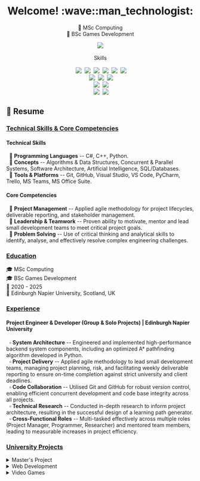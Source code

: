 <!--HEADER-->
<h1 align="center"> Welcome! :wave::man_technologist:</h1>
<p align="center"> 📕 MSc Computing  </br>
📙 BSc Games Development</p>
  
<!--SOCIAL MEDIA-->
<p align="center">
  <a href="https://www.linkedin.com/in/edgar-park-706545b7/">
    <img src="https://img.shields.io/badge/LinkedIn-0A66C2?logo=linkedin&logoColor=fff" />
  </a>
</p>

<!--SKILLS-->
<p align='center'>
  Skills</br>
  <br>
  &nbsp;<img src="https://custom-icon-badges.demolab.com/badge/C%23-%23239120.svg?logo=cshrp&logoColor=white"/>
  &nbsp;<img src="https://img.shields.io/badge/C++-%2300599C.svg?logo=c%2B%2B&logoColor=white"/>
  &nbsp;<img src="https://img.shields.io/badge/Python-3776AB?logo=python&logoColor=fff)"/>
  &nbsp;<img src="https://img.shields.io/badge/CSS-1572B6?logo=css3&logoColor=fff"/>
  &nbsp;<img src="https://img.shields.io/badge/HTML-%23E34F26.svg?logo=html5&logoColor=white"/>
  &nbsp;<img src="https://img.shields.io/badge/MySQL-4479A1?logo=mysql&logoColor=fff"/>
  <br>
  &nbsp;<img src="https://custom-icon-badges.demolab.com/badge/Visual%20Studio-5C2D91.svg?&logo=visual-studio&logoColor=white"/>
  &nbsp;<img src="https://custom-icon-badges.demolab.com/badge/Visual%20Studio%20Code-0078d7.svg?logo=vsc&logoColor=white"/>
  &nbsp;<img src="https://img.shields.io/badge/PyCharm-000?logo=pycharm&logoColor=fff"/>
  <br>
  &nbsp;<img src="https://img.shields.io/badge/Git-F05032?logo=git&logoColor=fff"/>
  &nbsp;<img src="https://img.shields.io/badge/GitHub-%23121011.svg?logo=github&logoColor=white"/>
  <br>
  &nbsp;<img src="https://img.shields.io/badge/Trello-0052CC?logo=trello&logoColor=fff"/>
  &nbsp;<img src="https://img.shields.io/badge/Slack-4A154B?logo=slack&logoColor=fff"/>
</p>   

<h2>📃 Resume</h2>
<h3><ins>Technical Skills & Core Competencies</ins></h3>
<h4>Technical Skills</h4>
&nbsp;&nbsp;🔸 <strong>Programming Languages</strong> -- C#, C++, Python.</br>
&nbsp;&nbsp;🔸 <strong>Concepts</strong> -- Algorithms & Data Structures, Concurrent & Parallel Systems, Software Architecture, Artificial Intelligence, SQL/Databases.</br>
&nbsp;&nbsp;🔸 <strong>Tools & Platforms</strong> -- Git, GitHub, Visual Studio, VS Code, PyCharm, Trello, MS Teams, MS Office Suite.</br>
<h4>Core Competencies</h4>
&nbsp;&nbsp;🔹 <strong>Project Management</strong> -- Applied agile methodology for project lifecycles, deliverable reporting, and stakeholder management.</br>
&nbsp;&nbsp;🔹 <strong>Leadership & Teamwork</strong> -- Proven ability to motivate, mentor and lead small development teams to meet critical project goals.</br>
&nbsp;&nbsp;🔹 <strong>Problem Solving</strong> -- Use of critical thinking and analytical skills to identify, analyse, and effectively resolve complex engineering challenges.</br>

<h3><ins>Education</ins></h3>
🎓 MSc Computing</br>
🎓 BSc Games Development</br>
📅 2020 - 2025</br>
📍 Edinburgh Napier University, Scotland, UK</br>

<h3><ins>Experience</ins></h3>
<h4>Project Engineer & Developer (Group & Solo Projects) | Edinburgh Napier University</h4>
&nbsp;&nbsp;▫️ <strong>System Architecture</strong> -- Engineered and implemented high-performance backend system components, including an optimized A* pathfinding algorithm developed in Python.</br>
&nbsp;&nbsp;▫️ <strong>Project Delivery</strong> -- Applied agile methodology to lead small development teams, managing project planning, risk, and facilitating weekly deliverable reporting to ensure on-time completion against strict university and client deadlines.</br>
&nbsp;&nbsp;▫️ <strong>Code Collaboration</strong> -- Utilised Git and GitHub for robust version control, enabling efficient concurrent development and code base integrity across all projects.</br>
&nbsp;&nbsp;▫️ <strong>Technical Research</strong> -- Conducted in-depth research to inform project architecture, resulting in the successful design of a learning path generator.</br>
&nbsp;&nbsp;▫️ <strong>Cross-Functional Roles</strong> -- Multi-tasked effectively across multiple roles (Project Manager, Programmer, Researcher) and mentored team members, leading to measurable increases in project efficiency.</br>

<!-- PERSONAL PROJECTS -->
<!--
<h3>Personal Projects</h3>
<details>
<summary>NAME</summary>
</br>
- Description</br>
- Further details TBC.
</details>
-->

<!-- UNIVERSITY PROJECTS -->
<h3><ins>University Projects</ins></h3>
<!-- DISSERTATIONS -->
<details>
<summary>Master's Project</summary>
</br>
• <ins>Python/Flask, React/JavaScript, Ollama(Llama3)</ins></br> 
</br>
This project was developed throughout the summer 2025 (2.5 months).</br>
Version Control, Kanban, Gantt Chart, PyCharm, programming, research, weekly meetings.<br>
<br>
Research Question: How can personalised learning paths affect undergraduate student engagement and learning effectiveness in tech courses (e.g., software development)?<br>
<br>
Repo: https://github.com/EdgarX202/Learning-Path-Generator</br>
</br>
<p align='center'>
  <img src='https://github.com/EdgarX202/Learning-Path-Generator/blob/master/MoodleAI/LPG.gif' width='400'> <br>
</p>
</details>

<details>
<!-- Web -->
<summary>Web Development</summary>
<br>
• <ins>HTML, CSS, PYTHON, FLASK</ins> </br>
&nbsp;&nbsp; A prototype of a floor navigation app for university campus.</br> 
&nbsp;&nbsp;▪️ Built with Python (PyCharm IDE).</br>
&nbsp;&nbsp;▪️ XAMPP for database and Flask web framework.</br>
&nbsp;&nbsp;▪️ Backend navigation built using NetworkX, svgelements, A* pathfinding algorithm.</br>
</br>
The objective was to build a navigation app that could be used on campus. A student should be able to access each floor map, select rooms and get the shortest path from A to B.</br>
  </br>
<img src='https://github.com/EdgarX202/Campus-Navigator-Web-App/blob/main/navigation.gif' width='600'>
<br>
<br>
• <ins>HTML, CSS, PHP, JS</ins> </br>
&nbsp;&nbsp; A prototype of a website for supporting university online learning.</br> 
&nbsp;&nbsp;▪️ CSS for styling each page.</br>
&nbsp;&nbsp;▪️ JS for client-side validation (validating login form).</br>
&nbsp;&nbsp;▪️ PHP for server-side scripting (php session, creating and executing sql queries).</br>
&nbsp;&nbsp;▪️ MariaDB database to store student and module details.</br>
</br>
The objective was to build a website where a student can login and browse module pages. An admin should be able to add a new student, delete or edit their details as well well enrol a student to a module.</br>
  </br>
<img src='https://github.com/EdgarX202/Web-Development-coursework/blob/master/modulePage.png' width='800'>  
</details>

<details>
<!-- Video Games -->
<summary>Video Games</summary>
<br>
• <ins>C#, Unity, Adobe Illustrator</ins></br> 
</br>
&nbsp;&nbsp;▪️ Took on the role of a Project Manager. Worked in an Agile Scrum team.</br>
&nbsp;&nbsp;▪️ In addition, I took extra responsibilities of creating visuals/UI, and some programming tasks.</br>
</br>
<img src='https://github.com/EdgarX202/AzollaGP/blob/master/34.gif' width='600'> </br>
<br>
• <ins>C#, Unity, Aseprite</ins> </br>
</br>
&nbsp;&nbsp;▪️ Worked on the project as a solo developer.</br>
&nbsp;&nbsp;▪️ GDD, visuals/UI, programming, documentation, version control.</br>
</br>
<img src='https://github.com/EdgarX202/2D-Tower-Defence/blob/master/demo.gif' width='600'> </br>
<br>
• <ins>C++, SFML, Adobe Illustrator</ins> </br>
</br>
&nbsp;&nbsp;▪️ Worked in a team of 2.</br> 
&nbsp;&nbsp;▪️ Took charge of visuals/UI, documentation and some programming tasks.</br>
</br>
<img src='https://github.com/EdgarX202/MageMadnessGE/assets/79812399/59c202f2-7581-499b-b467-06ec2d2025b1' width='600'> </br>
</details>


